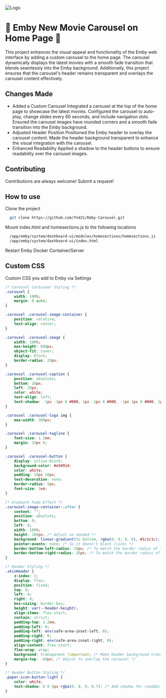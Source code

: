 
![Logo](https://i.imgur.com/VhsMN01.jpeg)


# 🎥 Emby New Movie Carousel on Home Page 🌟

This project enhances the visual appeal and functionality of the Emby web interface by adding a custom carousel to the home page. The carousel dynamically displays the latest movies with a smooth fade transition that blends seamlessly into the Emby background. Additionally, this project ensures that the carousel's header remains transparent and overlays the carousel content effectively.

## Changes Made

- Added a Custom Carousel
Integrated a carousel at the top of the home page to showcase the latest movies.
Configured the carousel to auto-play, change slides every 60 seconds, and include navigation dots.
Ensured the carousel images have rounded corners and a smooth fade transition into the Emby background.
- Adjusted Header Position
Positioned the Emby header to overlay the carousel content.
Made the header background transparent to enhance the visual integration with the carousel.
- Enhanced Readability
Applied a shadow to the header buttons to ensure readability over the carousel images.


## Contributing

Contributions are always welcome! Submit a request! 


## How to use

Clone the project

```bash
  git clone https://github.com/Ynd21/Emby-Carousel.git
```

Mount index.html and homesections.js to the following locations

```bash
  /app/emby/system/dashboard-ui/modules/homesections/homesections.js
  /app/emby/system/dashboard-ui/index.html
```

Restart Emby Docker Container/Server




## Custom CSS

Custom CSS you add to Emby via Settings

```css
/* Carousel Container Styling */
.carousel {
    width: 100%;
    margin: 0 auto;
}

.carousel .carousel-image-container {
    position: relative;
    text-align: center;
}

.carousel .carousel-image {
    width: 100%;
    max-height: 600px;
    object-fit: cover;
    display: block;
    border-radius: 20px;
}

.carousel .carousel-caption {
    position: absolute;
    bottom: 20px;
    left: 20px;
    color: white;
    text-align: left;
    text-shadow: -1px -1px 0 #000, 1px -1px 0 #000, -1px 1px 0 #000, 1px 1px 0 #000; /* Black stroke */
}

.carousel .carousel-logo img {
    max-width: 300px;
}

.carousel .carousel-tagline {
    font-size: 1.2em;
    margin: 10px 0;
}

.carousel .carousel-button {
    display: inline-block;
    background-color: #e50914;
    color: white;
    padding: 10px 20px;
    text-decoration: none;
    border-radius: 5px;
    font-size: 1em;
}

/* Gradient Fade Effect */
.carousel-image-container::after {
    content: "";
    position: absolute;
    bottom: 0;
    left: 0;
    width: 100%;
    height: 100px; /* Adjust as needed */
    background: linear-gradient(to bottom, rgba(0, 0, 0, 0), #1c1c1c);
    pointer-events: none; /* So it doesn't block clicks */
    border-bottom-left-radius: 20px; /* To match the border radius of the image */
    border-bottom-right-radius: 20px; /* To match the border radius of the image */
}

/* Header Styling */
.skinHeader {
    z-index: 1;
    display: flex;
    position: fixed;
    top: 0;
    left: 0;
    right: 0;
    box-sizing: border-box;
    height: var(--header-height);
    align-items: flex-start;
    contain: strict;
    padding-top: 1.2em;
    padding-left: 0;
    padding-left: env(safe-area-inset-left, 0);
    padding-right: 0;
    padding-right: env(safe-area-inset-right, 0);
    align-content: flex-start;
    flex-wrap: wrap;
    background: transparent !important; /* Make header background transparent */
    margin-top: -60px; /* Adjust to overlap the carousel */
}

/* Header Button Styling */
.paper-icon-button-light {
    color: white;
    text-shadow: 0 0 5px rgba(0, 0, 0, 0.7); /* Add shadow for readability */
}
```
    
